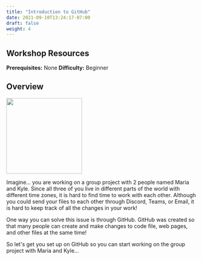 ```yaml
---
title: "Introduction to GitHub"
date: 2021-09-10T13:24:17-07:00
draft: false
weight: 4
---
```

## Workshop Resources
**Prerequisites:** None
**Difficulty:** Beginner


## Overview
<img src="../images/GitHub.png" height="200"/>

Imagine... you are working on a group project with 2 people named Maria and Kyle. Since all three of you live in different parts of the world with different time zones, it is hard to find time to work with each other. Although you could send your files to each other through Discord, Teams, or Email, it is hard to keep track of all the changes in your work!

One way you can solve this issue is through GitHub. GitHub was created so that many people can create and make changes to code file, web pages, and other files at the same time! 

So let's get you set up on GitHub so you can start working on the group project with Maria and Kyle...
